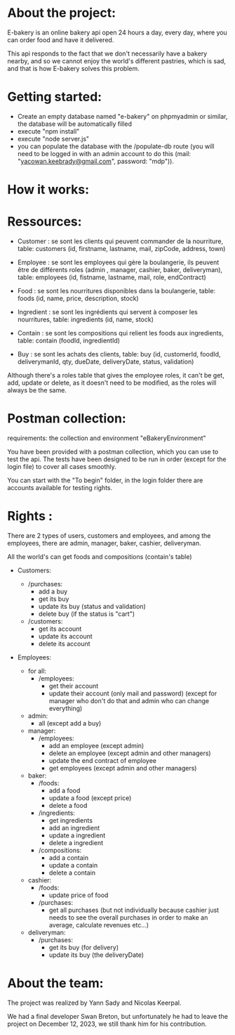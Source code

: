 # About the project:
E-bakery is an online bakery api open 24 hours a day, every day, where you can order food and have it delivered.

This api responds to the fact that we don't necessarily have a bakery nearby, and so we cannot enjoy the world's different pastries, which is sad, and that is how E-bakery solves this problem.

# Getting started:
- Create an empty database named "e-bakery" on phpmyadmin or similar, the database will be automatically filled
- execute "npm install"
- execute "node server.js"
- you can populate the database with the /populate-db route (you will need to be logged in with an admin account to do this (mail: "yacowan.keebrady@gmail.com", password: "mdp")).

# How it works:

# Ressources:
- Customer : se sont les clients qui peuvent commander de la nourriture, table: customers (id, firstname, lastname, mail, zipCode, address, town)

- Employee : se sont les employees qui gère la boulangerie, ils peuvent être de différents roles (admin , manager, cashier, baker, deliveryman), table: employees (id, fistname, lastname, mail, role, endContract)

- Food : se sont les nourritures disponibles dans la boulangerie, table: foods (id, name, price, description, stock)

- Ingredient : se sont les ingrédients qui servent à composer les nourritures, table: ingredients (id, name, stock)

- Contain : se sont les compositions qui relient les foods aux ingredients, table: contain (foodId, ingredientId)

- Buy : se sont les achats des clients, table: buy (id, customerId, foodId, deliverymanId, qty, dueDate, deliveryDate, status, validation)

Although there's a roles table that gives the employee roles, it can't be get, add, update or delete, as it doesn't need to be modified, as the roles will always be the same.

# Postman collection: 
requirements: the collection and environment "eBakeryEnvironment"

You have been provided with a postman collection, which you can use to test the api. The tests have been designed to be run in order (except for the login file) to cover all cases smoothly.

You can start with the "To begin" folder, in the login folder there are accounts available for testing rights.

# Rights :
There are 2 types of users, customers and employees, and among the employees, there are admin, manager, baker, cashier, deliveryman.

All the world's can get foods and compositions (contain's table)

- Customers: 
    - /purchases:
        - add a buy
        - get its buy
        - update its buy (status and validation)
        - delete buy (if the status is "cart")
    - /customers:
        - get its account
        - update its account
        - delete its account

- Employees:
    - for all:
        - /employees:
            - get their account
            - update their account (only mail and password) (except for manager who don't do that and admin who can change everything)
    - admin:
        - all (except add a buy)
    - manager:
        - /employees:
            - add an employee (except admin)
            - delete an employee (except admin and other managers)
            - update the end contract of employee
            - get employees (except admin and other managers)
    - baker:
        - /foods:
            - add a food
            - update a food (except price)
            - delete a food
        - /ingredients:
            - get ingredients
            - add an ingredient
            - update a ingredient
            - delete a ingredient   
        - /compositions:
            - add a contain
            - update a contain
            - delete a contain     
    - cashier:
        - /foods:
            - update price of food 
        - /purchases:
            - get all purchases (but not individually because cashier just needs to see the overall purchases in order to make an average, calculate revenues etc...)
    - deliveryman:
        - /purchases:
            - get its buy (for delivery)
            - update its buy (the deliveryDate)

# About the team:
The project was realized by Yann Sady and Nicolas Keerpal.

We had a final developer Swan Breton, but unfortunately he had to leave the project on December 12, 2023, we still thank him for his contribution.